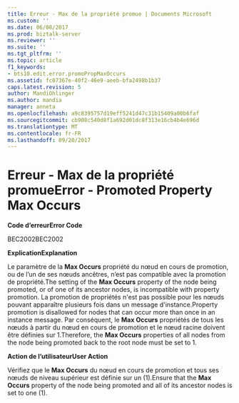 ```yaml
---
title: Erreur - Max de la propriété promue | Documents Microsoft
ms.custom: ''
ms.date: 06/08/2017
ms.prod: biztalk-server
ms.reviewer: ''
ms.suite: ''
ms.tgt_pltfrm: ''
ms.topic: article
f1_keywords:
- bts10.edit.error.promoPropMaxOccurs
ms.assetid: fc07367e-40f2-46e9-aeeb-bfa2498b1b37
caps.latest.revision: 5
author: MandiOhlinger
ms.author: mandia
manager: anneta
ms.openlocfilehash: a9c8395757d19eff5241d47c31b15409a00b6faf
ms.sourcegitcommit: cb908c540d8f1a692d01dc8f313e16cb4b4e696d
ms.translationtype: MT
ms.contentlocale: fr-FR
ms.lasthandoff: 09/20/2017
---
```

# <a name="error---promoted-property-max-occurs"></a><span data-ttu-id="30a0f-102">Erreur - Max de la propriété promue</span><span class="sxs-lookup"><span data-stu-id="30a0f-102">Error - Promoted Property Max Occurs</span></span>
<span data-ttu-id="30a0f-103">**Code d’erreur**</span><span class="sxs-lookup"><span data-stu-id="30a0f-103">**Error Code**</span></span>  
  
 <span data-ttu-id="30a0f-104">BEC2002</span><span class="sxs-lookup"><span data-stu-id="30a0f-104">BEC2002</span></span>  
  
 <span data-ttu-id="30a0f-105">**Explication**</span><span class="sxs-lookup"><span data-stu-id="30a0f-105">**Explanation**</span></span>  
  
 <span data-ttu-id="30a0f-106">Le paramètre de la **Max Occurs** propriété du nœud en cours de promotion, ou de l’un de ses nœuds ancêtres, n’est pas compatible avec la promotion de propriété.</span><span class="sxs-lookup"><span data-stu-id="30a0f-106">The setting of the **Max Occurs** property of the node being promoted, or of one of its ancestor nodes, is incompatible with property promotion.</span></span> <span data-ttu-id="30a0f-107">La promotion de propriétés n'est pas possible pour les nœuds pouvant apparaître plusieurs fois dans un message d'instance.</span><span class="sxs-lookup"><span data-stu-id="30a0f-107">Property promotion is disallowed for nodes that can occur more than once in an instance message.</span></span> <span data-ttu-id="30a0f-108">Par conséquent, le **Max Occurs** propriétés de tous les nœuds à partir du nœud en cours de promotion et le nœud racine doivent être définies sur 1.</span><span class="sxs-lookup"><span data-stu-id="30a0f-108">Therefore, the **Max Occurs** properties of all nodes from the node being promoted back to the root node must be set to 1.</span></span>  
  
 <span data-ttu-id="30a0f-109">**Action de l’utilisateur**</span><span class="sxs-lookup"><span data-stu-id="30a0f-109">**User Action**</span></span>  
  
 <span data-ttu-id="30a0f-110">Vérifiez que le **Max Occurs** du nœud en cours de promotion et tous ses nœuds de niveau supérieur est définie sur un (1).</span><span class="sxs-lookup"><span data-stu-id="30a0f-110">Ensure that the **Max Occurs** property of the node being promoted and all of its ancestor nodes is set to one (1).</span></span>